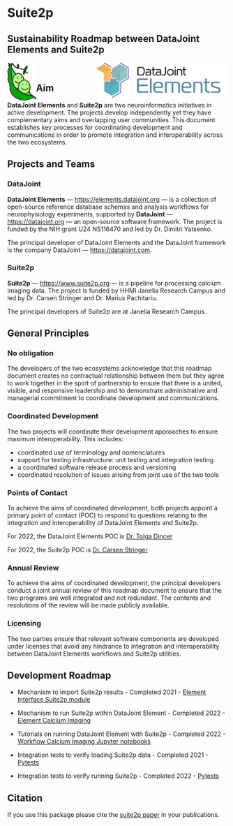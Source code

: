 # Suite2p

## Sustainability Roadmap  between DataJoint Elements and Suite2p

<p align="center">
  <img src="https://github.com/datajoint/datajoint-elements/blob/main/docs/img/suite2p.png?raw=true" width="66" height="87" align="left">&nbsp;&nbsp;
  <img src="https://raw.githubusercontent.com/datajoint/datajoint.org/0a05cf5c2530a3595a13fc11f6abac64746d845d/static/images/elements-logo.png" width="300" height="83" align="right">
</p>  

## Aim
**DataJoint Elements** and **Suite2p** are two neuroinformatics initiatives in active
  development. The projects develop independently yet they have complementary aims and
  overlapping user communities. This document establishes key processes for
  coordinating development and communications in order to promote integration and
  interoperability across the two ecosystems.

## Projects and Teams

### DataJoint

**DataJoint Elements** — https://elements.datajoint.org — is a collection of open-source
  reference database schemas and analysis workflows for neurophysiology experiments, 
  supported by **DataJoint** — https://datajoint.org — an open-source software 
  framework. The project is funded by the NIH grant U24 NS116470 and led by Dr. Dimitri 
  Yatsenko.
  
The principal developer of DataJoint Elements and the DataJoint framework is the company
DataJoint — https://datajoint.com.

### Suite2p

**Suite2p** — https://www.suite2p.org — is a pipeline for processing calcium imaging
  data. The project is funded by HHMI Janelia Research Campus and led by Dr. Carsen
  Stringer and Dr. Marius Pachitariu.

The principal developers of Suite2p are at Janelia Research Campus.

## General Principles

### No obligation

The developers of the two ecosystems acknowledge that this roadmap document creates no
contractual relationship between them but they agree to work together in the spirit of
partnership to ensure that there is a united, visible, and responsive leadership and to
demonstrate administrative and managerial commitment to coordinate development and
communications.

### Coordinated Development

The two projects will coordinate their development approaches to ensure maximum
interoperability. This includes:

-   coordinated use of terminology and nomenclatures
-   support for testing infrastructure: unit testing and integration testing
-   a coordinated software release process and versioning
-   coordinated resolution of issues arising from joint use of the two tools

### Points of Contact

To achieve the aims of coordinated development, both projects appoint a primary point of
contact (POC) to respond to questions relating to the integration and interoperability 
of DataJoint Elements and Suite2p.

For 2022, the DataJoint Elements POC is [Dr. Tolga Dincer](mailto:tolga@datajoint.com)

For 2022, the Suite2p POC is [Dr. Carsen Stringer](mailto:stringerc@janelia.hhmi.org)

### Annual Review

To achieve the aims of coordinated development, the principal developers conduct a joint
annual review of this roadmap document to ensure that the two programs are
well integrated and not redundant. The contents and resolutions of the review will be
made publicly available.

### Licensing

The two parties ensure that relevant software components are developed under licenses
that avoid any hindrance to integration and interoperability between DataJoint Elements
workflows and Suite2p utilities.

## Development Roadmap

- Mechanism to import Suite2p results - Completed 2021 - 
[Element Interface Suite2p module](https://github.com/datajoint/element-interface/blob/main/element_interface/suite2p_loader.py)

- Mechanism to run Suite2p within DataJoint Element - Completed 2022 - 
[Element Calcium Imaging](https://github.com/datajoint/element-calcium-imaging/blob/00df4434fcfd6c1497d7950601248f046170139e/element_calcium_imaging/imaging.py#L267-L299)

- Tutorials on running DataJoint Element with Suite2p - Completed 2022 -
[Workflow Calcium Imaging Jupyter notebooks](https://github.com/datajoint/workflow-calcium-imaging/tree/main/notebooks)

- Integration tests to verify loading Suite2p data - Completed 2021 - 
[Pytests](https://github.com/datajoint/workflow-calcium-imaging/blob/main/tests/test_populate.py)

- Integration tests to verify running Suite2p - Completed 2022 - 
[Pytests](https://github.com/datajoint/workflow-calcium-imaging/blob/main/tests/test_populate.py)

## Citation

If you use this package please cite the 
[suite2p paper](https://www.biorxiv.org/content/10.1101/061507v2) in your publications.
